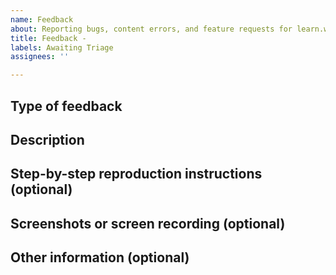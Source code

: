 ```yaml
---
name: Feedback
about: Reporting bugs, content errors, and feature requests for learn.wordpress.org
title: Feedback - 
labels: Awaiting Triage
assignees: ''

---
```

<!--
Thank you for submitting feedback to the Make WordPress Training Team!
You can see if similar feedback has already been reported by searching https://github.com/WordPress/gutenberg/issues.
-->

## Type of feedback
<!--
Please type the corresponding command that represents your feedback. It will be a slash (/) plus a word (dev, content, handbook) with no space in between. (Like /example)
Is your feedback reporting a bug or feature request for the Learn WordPress website? Type: / dev (with no space)
Is your feedback about the content on Learn WordPress, such as reporting out-dated information? Type: / content (with no space)
Is your feedback about the Training Team's documentation? Type: / handbook (with no space)
-->

## Description
<!-- Describe your feedback here. -->

## Step-by-step reproduction instructions (optional)
<!--
Please list the steps needed to reproduce or verify the feedback. For example:
1. Go to '...'
2. Click on '...'
3. Scroll down to '...'
-->

## Screenshots or screen recording (optional)
<!--
If possible, please upload a screenshot or screen recording illustrating the feedback. 
-->

## Other information (optional)
<!--
Leave any other relevant information here.
For example, if you are reporting a bug, you can note your browser, device, and operating system.
If you are making a feature request, you can note other sites/services you've seen the feature on.
-->

